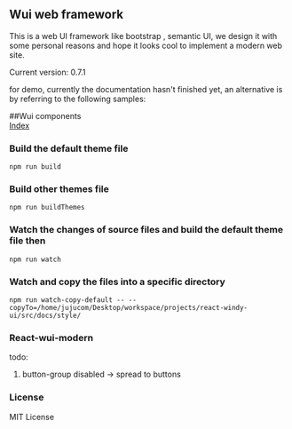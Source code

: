 Wui web framework
-------------------------------
This is a web UI framework like bootstrap , semantic UI,
we design it with some personal reasons and hope it looks cool to implement a modern web site.

Current version: 0.7.1

for demo, currently the documentation hasn't finished yet, an alternative is by referring to the following samples:

##Wui components<br/>
[Index](http://htmlpreview.github.io/?https://github.com/jeven2016/wheel-ui/blob/master/example/index.html "Blockquota") 

### Build the default theme file
```
npm run build
```
### Build other themes file
```
npm run buildThemes
```
### Watch the changes of source files and build the default theme file then
```
npm run watch
```
### Watch and copy the files into a specific directory
```
npm run watch-copy-default -- --copyTo=/home/jujucom/Desktop/workspace/projects/react-windy-ui/src/docs/style/
```

### React-wui-modern
todo:  
1. button-group disabled -> spread to buttons

### License
MIT License